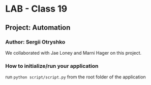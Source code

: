 # LAB - Class 19

## Project: Automation

### Author: Sergii Otryshko

We collaborated with Jae Loney and Marni Hager on this project.

### How to initialize/run your application

run `python script/script.py` from the root folder of the application